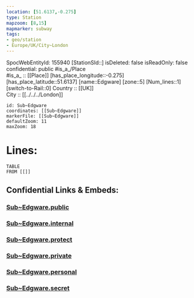 ```yaml
---
location: [51.6137,-0.275] 
type: Station 
mapzoom: [8,15] 
mapmarker: subway 
tags:
- geo/station
- Europe/UK/City~London
---
```

SpocWebEntityId: 155940
[StationSId::] 
isDeleted: false
isReadOnly: false
confidential: public
#is_a_/Place  
#is_a_ :: [[Place]] 
[has_place_longitude::-0.275] 
[has_place_latitude::51.6137] 
[name::Edgware] 
[zone::5] 
[Num_lines::1] 
[switch-to-Rail::0] 
Country :: [[UK]]  
City :: [[../../../London]]  


```leaflet
id: Sub~Edgware
coordinates: [[Sub~Edgware]] 
markerFile: [[Sub~Edgware]] 
defaultZoom: 11 
maxZoom: 18
```


# Lines: 
```dataview
TABLE 
FROM [[]] 
```


## Confidential Links & Embeds: 

### [Sub~Edgware.public](/_public/\Earth\Continent\Europe\Europe~North\UK\England\Regions~England\London,Greater\cities~GreaterLondon\Underground\StationSub~Edgware.public.md) 

### [Sub~Edgware.internal](/_internal/\Earth\Continent\Europe\Europe~North\UK\England\Regions~England\London,Greater\cities~GreaterLondon\Underground\StationSub~Edgware.internal.md) 

### [Sub~Edgware.protect](/_protect/\Earth\Continent\Europe\Europe~North\UK\England\Regions~England\London,Greater\cities~GreaterLondon\Underground\StationSub~Edgware.protect.md) 

### [Sub~Edgware.private](/_private/\Earth\Continent\Europe\Europe~North\UK\England\Regions~England\London,Greater\cities~GreaterLondon\Underground\StationSub~Edgware.private.md) 

### [Sub~Edgware.personal](/_personal/\Earth\Continent\Europe\Europe~North\UK\England\Regions~England\London,Greater\cities~GreaterLondon\Underground\StationSub~Edgware.personal.md) 

### [Sub~Edgware.secret](/_secret/\Earth\Continent\Europe\Europe~North\UK\England\Regions~England\London,Greater\cities~GreaterLondon\Underground\StationSub~Edgware.secret.md)

